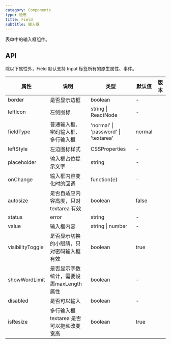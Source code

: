 ```yaml
---
category: Components
type: 通用
title: Field
subtitle: 输入框
---
```


表单中的输入框组件。

## API

除以下属性外，Field 默认支持 Input 标签所有的原生属性、事件。

| 属性 | 说明 | 类型 | 默认值 | 版本 |
| --- | --- | --- | --- | --- |
| border | 是否显示边框 | boolean | - |  |
| leftIcon | 左侧图标 | string \| ReactNode | - |  |
| fieldType | 普通输入框、密码输入框、多行输入框 | 'normal' \| 'password' \| 'textarea' | normal |  |
| leftStyle | 左边图标样式 | CSSProperties | - |  |
| placeholder | 输入框占位提示文字 | string | - |  |
| onChange | 输入框内容变化时的回调 | function(e) | - |  |
| autosize | 是否自适应内容高度，只对 textarea 有效 | boolean | false |  |
| status | error | string | - |  |
| value | 输入框内容 | string \| number | - |  |
| visibilityToggle | 是否显示切换的小眼睛，只对密码输入框有效 | boolean | true |  |
| showWordLimit | 是否显示字数统计，需要设置maxLength属性 | boolean | - |  |
| disabled | 是否可以输入 | boolean | - |  |
|isResize|多行输入框textarea 是否可以拖动改变宽高|boolean|true|
